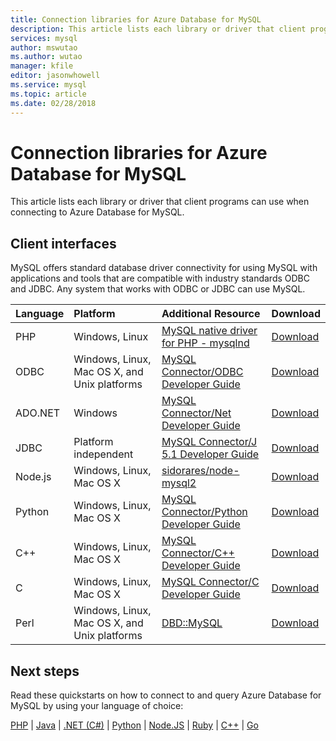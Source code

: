 ```yaml
---
title: Connection libraries for Azure Database for MySQL
description: This article lists each library or driver that client programs can use when connecting to Azure Database for MySQL.
services: mysql
author: mswutao
ms.author: wutao
manager: kfile
editor: jasonwhowell
ms.service: mysql
ms.topic: article
ms.date: 02/28/2018
---
```


# Connection libraries for Azure Database for MySQL
This article lists each library or driver that client programs can use when connecting to Azure Database for MySQL.

## Client interfaces
MySQL offers standard database driver connectivity for using MySQL with applications and tools that are compatible with industry standards ODBC and JDBC. Any system that works with ODBC or JDBC can use MySQL.

| **Language** | **Platform** | **Additional Resource** | **Download** |
| :----------- | :------------| :-----------------------| :------------|
| PHP | Windows, Linux | [MySQL native driver for PHP - mysqlnd](https://dev.mysql.com/downloads/connector/php-mysqlnd/) | [Download](http://php.net/downloads.php) |
| ODBC | Windows, Linux, Mac OS X, and Unix platforms | [MySQL Connector/ODBC Developer Guide](https://dev.mysql.com/doc/connector-odbc/en/) | [Download](https://dev.mysql.com/downloads/connector/odbc/) |
| ADO.NET | Windows | [MySQL Connector/Net Developer Guide](https://dev.mysql.com/doc/connector-net/en/) | [Download](https://dev.mysql.com/downloads/connector/net/) |
| JDBC | Platform independent | [MySQL Connector/J 5.1 Developer Guide](https://dev.mysql.com/doc/connector-j/5.1/en/) | [Download](https://dev.mysql.com/downloads/connector/j/) |
| Node.js | Windows, Linux, Mac OS X | [sidorares/node-mysql2](https://github.com/sidorares/node-mysql2/tree/master/documentation) | [Download](https://github.com/sidorares/node-mysql2) |
| Python | Windows, Linux, Mac OS X | [MySQL Connector/Python Developer Guide](https://dev.mysql.com/doc/connector-python/en/) | [Download](https://dev.mysql.com/downloads/connector/python/) |
| C++ | Windows, Linux, Mac OS X | [MySQL Connector/C++ Developer Guide](https://dev.mysql.com/doc/connector-cpp/en/) | [Download](https://dev.mysql.com/downloads/connector/python/) |
| C | Windows, Linux, Mac OS X | [MySQL Connector/C Developer Guide](https://dev.mysql.com/doc/connector-c/en/) | [Download](https://dev.mysql.com/downloads/connector/c/)
| Perl | Windows, Linux, Mac OS X, and Unix platforms | [DBD::MySQL](https://metacpan.org/pod/DBD::mysql) | [Download](https://metacpan.org/pod/DBD::mysql) |


## Next steps
Read these quickstarts on how to connect to and query Azure Database for MySQL by using your language of choice:

[PHP](./connect-php.md) | [Java](./connect-java.md) |  [.NET (C#)](./connect-csharp.md) | [Python](./connect-python.md) | [Node.JS](./connect-nodejs.md) | [Ruby](./connect-ruby.md) | [C++](connect-cpp.md) | [Go](./connect-go.md)

